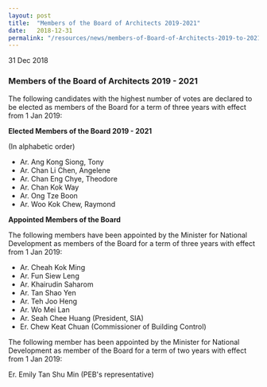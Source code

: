 ```yaml
---
layout: post
title:  "Members of the Board of Architects 2019-2021"
date:   2018-12-31
permalink: "/resources/news/members-of-Board-of-Architects-2019-to-2021"
---
```

31 Dec 2018

### **Members of the Board of Architects 2019 - 2021**

The following candidates with the highest number of votes are declared to be elected as members of the Board for a term of three years with effect from 1 Jan 2019: 

**Elected Members of the Board 2019 - 2021**

(In alphabetic order) 

* Ar. Ang Kong Siong, Tony
* Ar. Chan Li Chen, Angelene
* Ar. Chan Eng Chye, Theodore
* Ar. Chan Kok Way
* Ar. Ong Tze Boon
* Ar. Woo Kok Chew, Raymond

**Appointed Members of the Board**

The following members have been appointed by the Minister for National Development as members of the Board for a term of three years with effect from 1 Jan 2019:

* Ar. Cheah Kok Ming
* Ar. Fun Siew Leng
* Ar. Khairudin Saharom
* Ar. Tan Shao Yen
* Ar. Teh Joo Heng
* Ar. Wo Mei Lan
* Ar. Seah Chee Huang (President, SIA)
* Er. Chew Keat Chuan (Commissioner of Building Control)

The following member has been appointed by the Minister for National Development as member of the Board for a term of two years with effect from 1 Jan 2019:

Er. Emily Tan Shu Min (PEB's representative)

